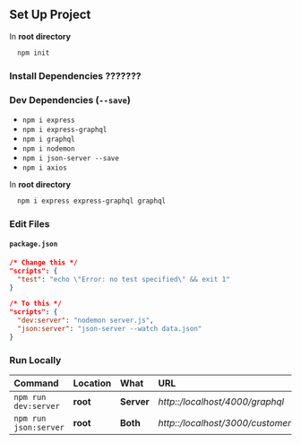 ## Set Up Project

In **root directory**

```bash
  npm init
```


### Install Dependencies ???????

### Dev Dependencies (`--save`)
- `npm i express`
- `npm i express-graphql`
- `npm i graphql`
- `npm i nodemon`
- `npm i json-server --save`
- `npm i axios`


In **root directory**

```bash
  npm i express express-graphql graphql
```

### Edit Files

#### `package.json`

```json
/* Change this */
"scripts": {
  "test": "echo \"Error: no test specified\" && exit 1"
}

/* To this */
"scripts": {
  "dev:server": "nodemon server.js",
  "json:server": "json-server --watch data.json"
}
```

### Run Locally

| Command               | Location  | What       | URL                               | Access   |
| :-------------------- | :-------- | :--------- | :-------------------------------- | :------- |
| `npm run dev:server`  | **root**  | **Server** | *http::/localhost/4000/graphql*   | GraphiQL |
| `npm run json:server` | **root**  | **Both**   | *http::/localhost/3000/customers* | Data     |

